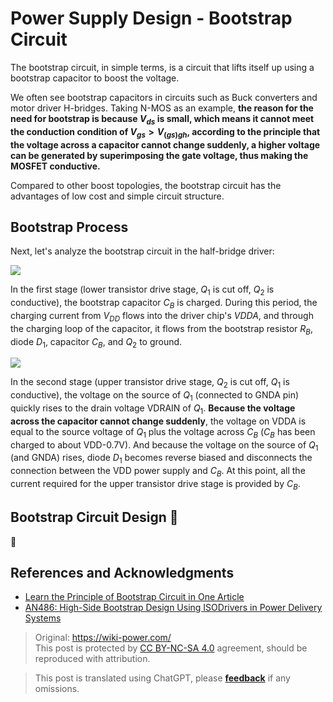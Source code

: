 # Power Supply Design - Bootstrap Circuit

The bootstrap circuit, in simple terms, is a circuit that lifts itself up using a bootstrap capacitor to boost the voltage.

We often see bootstrap capacitors in circuits such as Buck converters and motor driver H-bridges. Taking N-MOS as an example, **the reason for the need for bootstrap is because $V_{ds}$ is small, which means it cannot meet the conduction condition of $V_{gs}>V_{(gs)gh}$, according to the principle that the voltage across a capacitor cannot change suddenly, a higher voltage can be generated by superimposing the gate voltage, thus making the MOSFET conductive.**

Compared to other boost topologies, the bootstrap circuit has the advantages of low cost and simple circuit structure.

## Bootstrap Process

Next, let's analyze the bootstrap circuit in the half-bridge driver:

![](https://wiki-media-1253965369.cos.ap-guangzhou.myqcloud.com/img/20211221151809.png)

In the first stage (lower transistor drive stage, $Q_1$ is cut off, $Q_2$ is conductive), the bootstrap capacitor $C_B$ is charged. During this period, the charging current from $V_{DD}$ flows into the driver chip's $VDDA$, and through the charging loop of the capacitor, it flows from the bootstrap resistor $R_B$, diode $D_1$, capacitor $C_B$, and $Q_2$ to ground.

![](https://wiki-media-1253965369.cos.ap-guangzhou.myqcloud.com/img/20211221164719.png)

In the second stage (upper transistor drive stage, $Q_2$ is cut off, $Q_1$ is conductive), the voltage on the source of $Q_1$ (connected to GNDA pin) quickly rises to the drain voltage VDRAIN of $Q_1$. **Because the voltage across the capacitor cannot change suddenly**, the voltage on VDDA is equal to the source voltage of $Q_1$ plus the voltage across $C_B$ ($C_B$ has been charged to about VDD-0.7V). And because the voltage on the source of $Q_1$ (and GNDA) rises, diode $D_1$ becomes reverse biased and disconnects the connection between the VDD power supply and $C_B$. At this point, all the current required for the upper transistor drive stage is provided by $C_B$.

## Bootstrap Circuit Design 🚧

🚧

## References and Acknowledgments

- [Learn the Principle of Bootstrap Circuit in One Article](https://mp.weixin.qq.com/s/ycmthR0131WvkypGJIz7xg)
- [AN486: High-Side Bootstrap Design Using ISODrivers in Power Delivery Systems](https://www.skyworksinc.com/-/media/SkyWorks/SL/documents/public/application-notes/AN486.pdf)

> Original: <https://wiki-power.com/>  
> This post is protected by [CC BY-NC-SA 4.0](https://creativecommons.org/licenses/by/4.0/deed.en) agreement, should be reproduced with attribution.

> This post is translated using ChatGPT, please [**feedback**](https://github.com/linyuxuanlin/Wiki_MkDocs/issues/new) if any omissions.